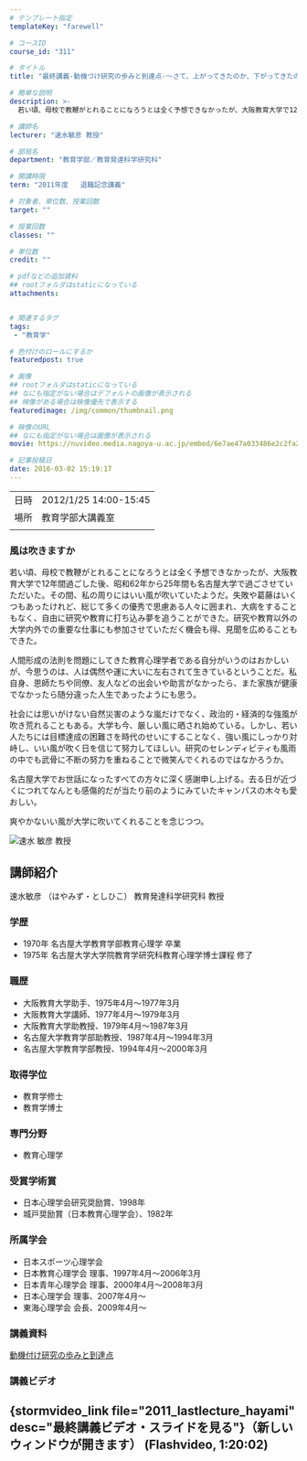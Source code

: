 ```yaml
---
# テンプレート指定
templateKey: "farewell"

# コースID
course_id: "311"

# タイトル
title: "最終講義-動機づけ研究の歩みと到達点-〜さて、上がってきたのか、下がってきたのか〜"

# 簡単な説明
description: >-
  若い頃、母校で教鞭がとれることになろうとは全く予想できなかったが、大阪教育大学で12年間過ごした後、昭和62年から25年間も名古屋大学で過ごさせていただいた。その間、私の周りにはいい風が吹いていたようだ。失敗や葛藤はいくつもあったけれど、総じて多くの優秀で思慮ある人々に囲まれ、大病をすることもなく、自由に研究や教育に打ち込み夢を追うことができた。研究や教育以外の大学内外での重要な仕事にも参加さ ...

# 講師名
lecturer: "速水敏彦 教授"

# 部局名
department: "教育学部／教育発達科学研究科"

# 開講時限
term: "2011年度	退職記念講義"

# 対象者、単位数、授業回数
target: ""

# 授業回数
classes: ""

# 単位数
credit: ""

# pdfなどの追加資料
## rootフォルダはstaticになっている
attachments:


# 関連するタグ
tags:
 - "教育学"

# 色付けのロールにするか
featuredpost: true

# 画像
## rootフォルダはstaticになっている
## なにも指定がない場合はデフォルトの画像が表示される
## 映像がある場合は映像優先で表示する
featuredimage: /img/common/thumbnail.png

# 映像のURL
## なにも指定がない場合は画像が表示される
movie: https://nuvideo.media.nagoya-u.ac.jp/embed/6e7ae47a033486e2c2fa2a7e88abc3e5fd695172

# 記事投稿日
date: 2016-03-02 15:19:17
---
```


|   |   |
|---|---|
| 日時 | 2012/1/25  14:00-15:45 |
| 場所 | 教育学部大講義室 |
|   |   |


### 風は吹きますか

若い頃、母校で教鞭がとれることになろうとは全く予想できなかったが、大阪教育大学で12年間過ごした後、昭和62年から25年間も名古屋大学で過ごさせていただいた。その間、私の周りにはいい風が吹いていたようだ。失敗や葛藤はいくつもあったけれど、総じて多くの優秀で思慮ある人々に囲まれ、大病をすることもなく、自由に研究や教育に打ち込み夢を追うことができた。研究や教育以外の大学内外での重要な仕事にも参加させていただく機会も得、見聞を広めることもできた。

人間形成の法則を問題にしてきた教育心理学者である自分がいうのはおかしいが、今思うのは、人は偶然や運に大いに左右されて生きているということだ。私自身、恩師たちや同僚、友人などの出会いや助言がなかったら、また家族が健康でなかったら随分違った人生であったようにも思う。

社会には思いがけない自然災害のような嵐だけでなく、政治的・経済的な強風が吹き荒れることもある。大学も今、厳しい風に晒され始めている。しかし、若い人たちには目標達成の困難さを時代のせいにすることなく、強い風にしっかり対峙し、いい風が吹く日を信じて努力してほしい。研究のセレンディピティも風雨の中でも武骨に不断の努力を重ねることで微笑んでくれるのではなかろうか。

名古屋大学でお世話になったすべての方々に深く感謝申し上げる。去る日が近づくにつれてなんとも感傷的だが当たり前のようにみていたキャンパスの木々も愛おしい。

爽やかないい風が大学に吹いてくれることを念じつつ。



![速水 敏彦 教授](http://ocw.nagoya-u.jp/files/311/s_face.jpg) 
## 講師紹介

速水敏彦 （はやみず・としひこ） 教育発達科学研究科 教授

### 学歴

* 1970年 名古屋大学教育学部教育心理学 卒業
* 1975年 名古屋大学大学院教育学研究科教育心理学博士課程 修了

### 職歴

* 大阪教育大学助手、1975年4月〜1977年3月
* 大阪教育大学講師、1977年4月〜1979年3月
* 大阪教育大学助教授、1979年4月〜1987年3月
* 名古屋大学教育学部助教授、1987年4月〜1994年3月
* 名古屋大学教育学部教授、1994年4月〜2000年3月

### 取得学位

* 教育学修士
* 教育学博士

### 専門分野

* 教育心理学

### 受賞学術賞

* 日本心理学会研究奨励賞、1998年
* 城戸奨励賞（日本教育心理学会）、1982年

### 所属学会

* 日本スポーツ心理学会
* 日本教育心理学会 理事、1997年4月〜2006年3月
* 日本青年心理学会 理事、2000年4月〜2008年3月
* 日本心理学会 理事、2007年4月〜
* 東海心理学会 会長、2009年4月〜


### 講義資料

[動機付け研究の歩みと到達点](http://ocw.nagoya-u.jp/files/311/H23hayamizu_lastlecture_materials.pdf) 


### 講義ビデオ

{stormvideo_link file="2011_lastlecture_hayami" desc="最終講義ビデオ・スライドを見る"}（新しいウィンドウが開きます） (Flashvideo, 1:20:02)
-----